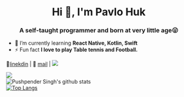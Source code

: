 <h1 align="center">Hi 👋, I'm Pavlo Huk</h1>
<h3 align="center">A self-taught programmer and born at very little age😜</h3>

- 🌱 I’m currently learning **React Native, Kotlin, Swift**
- ⚡ Fun fact **I love to play Table tennis and Football.**

👔[linekdin](https://www.linkedin.com/in/hukpo/) | 📧 [mail](mailto:pavlo.huk@icloud.com) | ![](https://komarev.com/ghpvc/?username=hukpavlo&color=blue)


<img align="left" src="https://github-readme-streak-stats.herokuapp.com/?user=hukpavlo&theme=dark" /></br>
![Pushpender Singh's github stats](https://github-readme-stats.vercel.app/api?username=hukpavlo&show_icons=true&theme=radical&count_private=true)</br>
[![Top Langs](https://github-readme-stats.vercel.app/api/top-langs/?username=hukpavlo&theme=radical)](https://github.com/hukpavlo/github-readme-stats)
